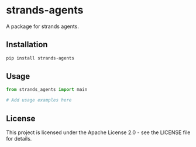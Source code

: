 # strands-agents

A package for strands agents.

## Installation

```bash
pip install strands-agents
```

## Usage

```python
from strands_agents import main

# Add usage examples here
```

## License

This project is licensed under the Apache License 2.0 - see the LICENSE file for details.
